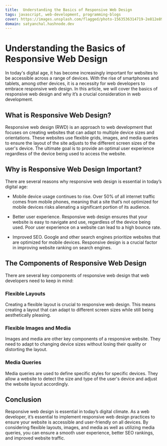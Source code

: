 ```yaml
---
title:  Understanding the Basics of Responsive Web Design
tags: javascript, web-development, programming-blogs
cover: https://images.unsplash.com/flagged/photo-1563536314719-2e812e896f50?crop=entropy&cs=tinysrgb&fit=max&fm=jpg&ixid=MnwzNDExMjB8MHwxfHNlYXJjaHwyMnx8ZGV2fGVufDB8fHx8MTY3ODk2MjYzMA&ixlib=rb-4.0.3&q=80&w=1080
domain: satyanchal.hashnode.dev
--- 
```

# Understanding the Basics of Responsive Web Design

In today's digital age, it has become increasingly important for websites to be accessible across a range of devices. With the rise of smartphones and tablets, among other devices, it is a necessity for web developers to embrace responsive web design. In this article, we will cover the basics of responsive web design and why it’s a crucial consideration in web development.

## What is Responsive Web Design?

Responsive web design (RWD) is an approach to web development that focuses on creating websites that can adapt to multiple device sizes and orientations. These websites use flexible grids, images, and media queries to ensure the layout of the site adjusts to the different screen sizes of the user's device. The ultimate goal is to provide an optimal user experience regardless of the device being used to access the website.

## Why is Responsive Web Design Important?

There are several reasons why responsive web design is essential in today’s digital age:

- Mobile device usage continues to rise. Over 50% of all internet traffic comes from mobile phones, meaning that a site that’s not optimized for mobile devices risks alienating a significant portion of its audience.

- Better user experience. Responsive web design ensures that your website is easy to navigate and use, regardless of the device being used. Poor user experience on a website can lead to a high bounce rate.

- Improved SEO. Google and other search engines prioritize websites that are optimized for mobile devices. Responsive design is a crucial factor in improving website ranking on search engines.

## The Components of Responsive Web Design

There are several key components of responsive web design that web developers need to keep in mind:

### Flexible Layouts

Creating a flexible layout is crucial to responsive web design. This means creating a layout that can adapt to different screen sizes while still being aesthetically pleasing.

### Flexible Images and Media

Images and media are other key components of a responsive website. They need to adapt to changing device sizes without losing their quality or distorting the layout.

### Media Queries

Media queries are used to define specific styles for specific devices. They allow a website to detect the size and type of the user's device and adjust the website layout accordingly.

## Conclusion

Responsive web design is essential in today’s digital climate. As a web developer, it’s essential to implement responsive web design practices to ensure your website is accessible and user-friendly on all devices. By considering flexible layouts, images, and media as well as utilizing media queries, you can ensure a smooth user experience, better SEO rankings, and improved website traffic.
